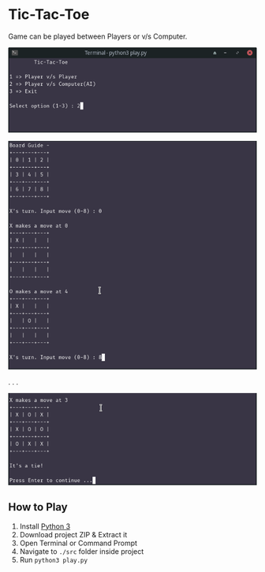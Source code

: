# Tic-Tac-Toe
Game can be played between Players or v/s Computer.

![Main Menu Screen](./img/menu.png)

![Game Play](./img/game_play1.png)

. . .

![Game Play](./img/game_play2.png)

## How to Play
1. Install [Python 3](https://www.python.org/downloads/)
2. Download project ZIP & Extract it
4. Open Terminal or Command Prompt
5. Navigate to `./src` folder inside project
6. Run `python3 play.py`
